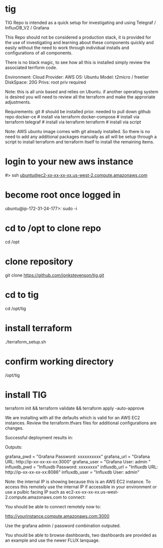 # tig

TIG Repo is intended as a quick setup for investigating and using Telegraf / InfluxDB_V2 / Grafana

This Repo should not be considered a production stack, it is provided for the use of investigating and learning about these components quickly
and easily without the need to work through individual installs and configurations of all components. 

There is no black magic, to see how all this is installed simply review the associated terrform code. 


Environment: 
   Cloud Provider:  AWS
   OS: Ubuntu
   Model: t2micro / freetier
   DiskSpace: 20G
   Privs:  root priv required
   
Note: this is all unix based and relies on Ubuntu. if another operating system is desired you will need to review all the terraform and 
make the approriate adjustments.

Requirements:
   git        # should be installed prior. needed to pull down github repo
   docker-ce  # install via terraform
   docker-compose  # install via terraform
   telegraf  # install via terraform
   terraform  # install via script
   
Note:  AWS ubuntu image comes with git already installed. So there is no need to add any additional packages manually as all will be setup through
a script to install terraform and terraform itself to install the remaining items.


   # login to your new aws instance
   #> ssh ubuntu@ec2-xx-xx-xx-xx.us-west-2.compute.amazonaws.com

   # become root once logged in
   ubuntu@ip-172-31-24-177>:  sudo -i 

   # cd to /opt to clone repo
   cd /opt
   
   # clone repository
   git clone https://github.com/jonkstevenson/tig.git
   
   # cd to tig
   cd /opt/tig

   # install terraform 
   ./terraform_setup.sh
   
   # confirm working directory
   /opt/tig

   # install TIG 
   terraform init && terraform validate && terraform apply -auto-approve
   
We are installing with all the defaults which is valid for an AWS EC2 instances. Review the terraform.tfvars files for additional configurations are changes.

Successful deployment results in:

Outputs:

grafana_pwd = "Grafana Password:  xxxxxxxxxx"
grafana_url = "Grafana URL: http://ip-xx-xx-xx-xx:3000"
grafana_user = "Grafana User: admin "
influxdb_pwd = "Influxdb Password:  xxxxxxxx"
influxdb_url = "Influxdb URL: http://ip-xx-xx-xx-xx:8086"
influxdb_user = "Influxdb User: admin"

Note: the internal IP is showing because this is an AWS EC2 instance. To access this remotely use the internal IP if accessible in your environment 
or use a pulbic facing IP such as ec2-xx-xx-xx-xx.us-west-2.compute.amazonaws.com to connect:

You should be able to connect remotely now to:

http://yourinstance.compute.amazonaws.com:3000

Use the grafana admin / password combination outputed.

You should be able to browse dashboards, two dashboards are provided as an example and use the newer FLUX lanquage.
   
